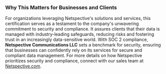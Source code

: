 ### Why This Matters for Businesses and Clients

For organizations leveraging Netspective's solutions and services, this certification serves as a testament to the company's unwavering commitment to security and compliance. It assures clients that their data is managed with industry-leading safeguards, reducing risks and fostering trust in an increasingly data-sensitive world.
With SOC 2 compliance, **Netspective Communications LLC** sets a benchmark for security, ensuring that businesses can confidently rely on its services for secure and compliant data management.
For more details on how Netspective prioritizes security and compliance, connect with our sales team at [Netspective.com](/about-us/contact/).